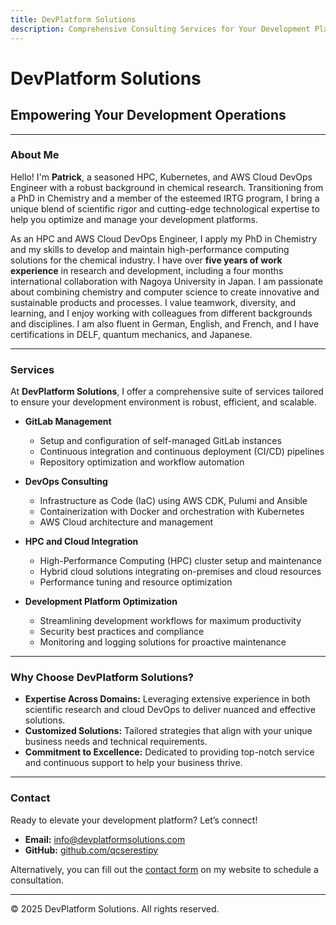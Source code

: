 ```yaml
---
title: DevPlatform Solutions
description: Comprehensive Consulting Services for Your Development Platform Needs
---
```


# DevPlatform Solutions

## Empowering Your Development Operations

---

### About Me

Hello! I'm **Patrick**, a seasoned HPC, Kubernetes, and AWS Cloud DevOps Engineer with a robust background in chemical research. Transitioning from a PhD in Chemistry and a member of the esteemed IRTG program, I bring a unique blend of scientific rigor and cutting-edge technological expertise to help you optimize and manage your development platforms.

As an HPC and AWS Cloud DevOps Engineer, I apply my PhD in Chemistry and my skills to develop and maintain high-performance computing solutions for the chemical industry. I have over **five years of work experience** in research and development, including a four months international collaboration with Nagoya University in Japan. I am passionate about combining chemistry and computer science to create innovative and sustainable products and processes. I value teamwork, diversity, and learning, and I enjoy working with colleagues from different backgrounds and disciplines. I am also fluent in German, English, and French, and I have certifications in DELF, quantum mechanics, and Japanese.

---

### Services

At **DevPlatform Solutions**, I offer a comprehensive suite of services tailored to ensure your development environment is robust, efficient, and scalable.

- **GitLab Management**
  - Setup and configuration of self-managed GitLab instances
  - Continuous integration and continuous deployment (CI/CD) pipelines
  - Repository optimization and workflow automation

- **DevOps Consulting**
  - Infrastructure as Code (IaC) using AWS CDK, Pulumi and Ansible
  - Containerization with Docker and orchestration with Kubernetes
  - AWS Cloud architecture and management

- **HPC and Cloud Integration**
  - High-Performance Computing (HPC) cluster setup and maintenance
  - Hybrid cloud solutions integrating on-premises and cloud resources
  - Performance tuning and resource optimization

- **Development Platform Optimization**
  - Streamlining development workflows for maximum productivity
  - Security best practices and compliance
  - Monitoring and logging solutions for proactive maintenance

---

### Why Choose DevPlatform Solutions?

- **Expertise Across Domains:** Leveraging extensive experience in both scientific research and cloud DevOps to deliver nuanced and effective solutions.
- **Customized Solutions:** Tailored strategies that align with your unique business needs and technical requirements.
- **Commitment to Excellence:** Dedicated to providing top-notch service and continuous support to help your business thrive.

---

### Contact

Ready to elevate your development platform? Let’s connect!

- **Email:** [info@devplatformsolutions.com](mailto:info@devplatformsolutions.com)
- **GitHub:** [github.com/qcserestipy](https://github.com/qcserestipy)

Alternatively, you can fill out the [contact form](#) on my website to schedule a consultation.

---

© 2025 DevPlatform Solutions. All rights reserved.
